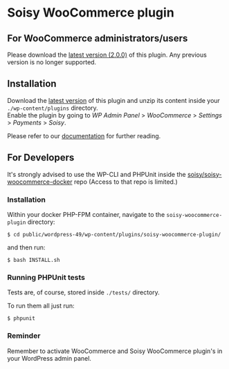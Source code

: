# Soisy WooCommerce plugin

## For WooCommerce administrators/users

Please download the [latest version (2.0.0)](https://github.com/soisy/soisy-woocommerce-plugin/archive/2.0.0.zip) of this plugin. Any previous version is no longer supported.

## Installation
Download the [latest version](https://github.com/soisy/soisy-woocommerce-plugin/releases) of this plugin and unzip its content inside your `./wp-content/plugins` directory.  
Enable the plugin by going to _WP Admin Panel_ > _WooCommerce_ > _Settings_ > _Payments_ > _Soisy_.

Please refer to our [documentation](https://doc.soisy.it) for further reading.


## For Developers

It's strongly advised to use the WP-CLI and PHPUnit inside the [soisy/soisy-woocommerce-docker](https://github.com/soisy/soisy-woocommerce-docker) repo (Access to that repo is limited.)


### Installation

Within your docker PHP-FPM container, navigate to the `soisy-woocommerce-plugin` directory:
```
$ cd public/wordpress-49/wp-content/plugins/soisy-woocommerce-plugin/
```

and then run:  
```
$ bash INSTALL.sh
```

### Running PHPUnit tests

Tests are, of course, stored inside `./tests/` directory.  
 
To run them all just run: 
```
$ phpunit
```


### Reminder
Remember to activate WooCommerce and Soisy WooCommerce plugin's in your WordPress admin panel.